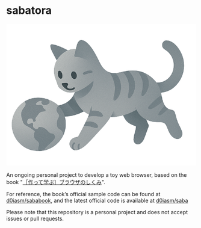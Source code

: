 # sabatora

![logo](./logo.png)

An ongoing personal project to develop a toy web browser, based on the book "[［作って学ぶ］ブラウザのしくみ](https://gihyo.jp/book/2024/978-4-297-14546-0)".

For reference, the book’s official sample code can be found at [d0iasm/sababook](https://github.com/d0iasm/sababook), and the latest official code is available at [d0iasm/saba](https://github.com/d0iasm/saba)

Please note that this repository is a personal project and does not accept issues or pull requests.
